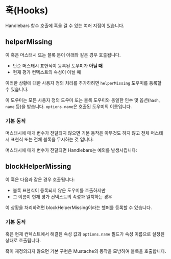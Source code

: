 # 훅(Hooks)

Handlebars 함수 호출에 훅을 걸 수 있는 여러 지점이 있습니다.

## helperMissing

이 훅은 머스태시 또는 블록 문이 아래와 같은 경우 호출됩니다.

- 단순 머스태시 표현식이 등록된 도우미가 **아닐 때**
- 현재 평가 컨텍스트의 속성이 아닐 때

이러한 상황에 대한 사용자 정의 처리를 추가하려면 `helperMissing` 도우미를 등록할 수 있습니다.

<ExamplePart examplePage="/ko/examples/hook-helper-missing.md" show="template" />
<ExamplePart examplePage="/ko/examples/hook-helper-missing.md" show="preparationScript" />
<ExamplePart examplePage="/ko/examples/hook-helper-missing.md" show="output" />

이 도우미는 모든 사용자 정의 도우미 또는 블록 도우미와 동일한 인수 및 옵션(`hash`, `name` 등)을 받습니다.
`options.name`은 호출된 도우미의 이름입니다.

### 기본 동작

머스태시에 매개 변수가 전달되지 않으면 기본 동작은 아무것도 하지 않고 전체 머스태시 표현식 또는 전체 블록을 무시하는 것
입니다:

<Flex>
<ExamplePart examplePage="/ko/examples/hook-helper-missing-default-no-param.md" show="template" />
<ExamplePart examplePage="/ko/examples/hook-helper-missing-default-no-param.md" show="output" />
</Flex>

머스태시에 매개 변수가 전달되면 Handlebars는 예외를 발생시킵니다:

<Flex>
<ExamplePart examplePage="/ko/examples/hook-helper-missing-default-param.md" show="template" />
<ExamplePart examplePage="/ko/examples/hook-helper-missing-default-param.md" show="error" />
</Flex>

## blockHelperMissing

이 훅은 다음과 같은 경우 호출됩니다:

- 블록 표현식이 등록되지 않은 도우미를 호출하지만
- 그 이름이 현재 평가 컨텍스트의 속성과 일치하는 경우

이 상황을 처리하려면 blockHelperMissing이라는 헬퍼를 등록할 수 있습니다.

<ExamplePart examplePage="/ko/examples/hook-block-helper-missing.md" show="template" />
<ExamplePart examplePage="/ko/examples/hook-block-helper-missing.md" show="preparationScript" />
<ExamplePart examplePage="/ko/examples/hook-block-helper-missing.md" show="output" />

### 기본 동작

훅은 현재 컨텍스트에서 해결된 속성 값과 `options.name` 필드가 속성 이름으로 설정된 상태로 호출됩니다.

훅이 재정의되지 않으면 기본 구현은 Mustache의 동작을 모방하여 블록을 호출합니다.

<ExamplePart examplePage="/ko/examples/hook-block-helper-missing-default.md" show="template" />
<ExamplePart examplePage="/ko/examples/hook-block-helper-missing-default.md" show="output" />
